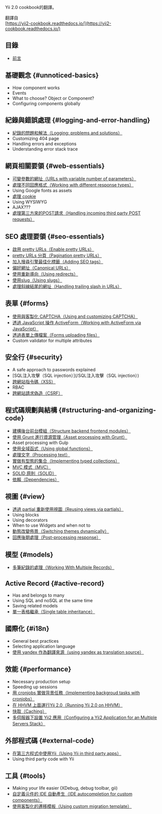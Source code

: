 Yii 2.0 cookbook的翻譯。

翻譯自  
[https://yii2-cookbook.readthedocs.io/](https://yii2-cookbook.readthedocs.io/)

## 目錄

* [前言](/preface.md)

## 基礎觀念 {#unnoticed-basics}

* How component works
* Events
* What to choose? Object or Component?
* Configuring components globally

## 紀錄與錯誤處理 {#logging-and-error-handling}

* [紀錄的問題和解法（Logging: problems and solutions）](/logging-problems-and-solutions.md)
* Customizing 404 page
* Handling errors and exceptions
* Understanding error stack trace

## 網頁相關要領 {#web-essentials}

* [可變參數的網址（URLs with variable number of parameters）](/urls-variable-number-of-parameters.md)
* [處理不同回應格式（Working with different response types）](/response-formats.md)
* Using Google fonts as assets
* [處理 cookie](/cookies.md)
* Using WYSIWYG
* AJAX???
* [處理第三方來的POST請求（Handling incoming third party POST requests）](/incoming-post.md)

## SEO 處理要領 {#seo-essentials}

* [啟用 pretty URLs（Enable pretty URLs）](/enable-pretty-urls.md)
* [pretty URLs 分頁（Pagination pretty URLs）](/pagination-pretty-urls.md)
* [加入搜尋引擎最佳化標籤（Adding SEO tags）](/adding-seo-tags.md)
* [偏好網址（Canonical URLs）](/canonical-urls.md)
* [使用重新導向（Using redirects）](/using-redirects.md)
* [使用slug（Using slugs）](/using-slugs.md)
* [處理斜線結尾的網址（Handling trailing slash in URLs）](/handling-trailing-slash-in-urls.md)

## 表單 {#forms}

* [使用與客製化 CAPTCHA（Using and customizing CAPTCHA）](/forms-captcha.md)
* [透過 JavaScript 操作 ActiveForm（Working with ActiveForm via JavaScript）](/forms-activeform-js.md)
* [透過表單上傳檔案（Forms uploading files）](/forms-uploading-files.md)
* Custom validator for multiple attributes

## 安全行 {#security}

* A safe approach to passwords explained
* [SQL注入攻擊（SQL injection）](/SQL注入攻擊（SQL injection）)
* [跨網站指令碼（XSS）](/xss.md)
* RBAC
* [跨網站請求偽造（CSRF）](/csrf.md)

## 程式碼規劃與結構 {#structuring-and-organizing-code}

* [建構後台前台模組（Structure backend frontend modules）](/structure-backend-frontend-modules.md)
* [使用 Grunt 進行資源管理（Asset processing with Grunt）](/structure-asset-processing-with-grunt.md)
* Asset processing with Gulp
* [使用全域函式（Using global functions）](/structure-global-functions.md)
* [處理文字（Processing text）](/processing-text.md)
* [實做有型態的集合（Implementing typed collections）](/structure-collections.md)
* [MVC 模式（MVC）](/mvc.md)
* [SOLID 原則（SOLID）](/solid.md)
* [依賴（Dependencies）](/dependencies.md)

## 視圖 {#view}

* [透過 partial 重新使用視圖（Reusing views via partials）](/reusing-views-via-partials.md)
* Using blocks
* Using decorators
* When to use Widgets and when not to
* [動態改變佈景（Switching themes dynamically）](/switching-themes.md)
* [回應後期處理（Post-processing response）](/response-post-processing.md)

## 模型 {#models}

* [多筆紀錄的處理（Working With Multiple Records）](/working-with-multiple-records.md)

## Active Record {#active-record}

* Has and belongs to many
* Using SQL and noSQL at the same time
* Saving related models
* [單一表格繼承（Single table inheritance）](/ar-single-table-inheritance.md)

## 國際化 {#i18n}

* General best practices
* Selecting application language
* [使用 yandex 作為翻譯來源（using yandex as translation source）](/i18n-using-yandex-as-translation-source.md)

## 效能 {#performance}

* Necessary production setup
* Speeding up sessions
* [用 cronjobs 實做背景任務（Implementing backgroud tasks with cronjobs）](/performance-cron.md)
* [在 HHVM 上面運行Yii 2.0（Running Yii 2.0 on HHVM）](/performance-hhvm.md)
* [快取（Caching）](/caching.md)
* [多伺服器下設置 Yii2 應用（Configuring a Yii2 Application for an Multiple Servers Stack）](/scaling.md)

## 外部程式碼 {#external-code}

* [在第三方程式中使用Yii（Using Yii in third party apps）](/using-yii-in-third-party-apps.md)
* Using third party code with Yii

## 工具 {#tools}

* Making your life easier \(XDebug, debug toolbar, gii\)
* [自定義元件的 IDE 自動產生（IDE autocompletion for custom components）](/ide-autocompletion.md)
* [使用客製化的遷移模板（Using custom migration template）](/using-custom-migration-template.md)



